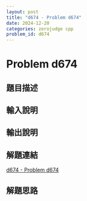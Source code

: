 ```yaml
---
layout: post
title: "d674 - Problem d674"
date: 2024-12-20
categories: zerojudge cpp
problem_id: d674
---
```


# Problem d674

## 題目描述



## 輸入說明



## 輸出說明



## 解題連結

[d674 - Problem d674](https://zerojudge.tw/ShowProblem?problemid=d674)

## 解題思路

